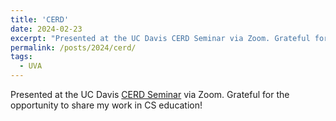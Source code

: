 ```yaml
---
title: 'CERD'
date: 2024-02-23
excerpt: "Presented at the UC Davis CERD Seminar via Zoom. Grateful for the opportunity to share my work in CS education!"
permalink: /posts/2024/cerd/
tags:
  - UVA
---
```


Presented at the UC Davis [CERD Seminar](https://cerd.cs.ucdavis.edu/) via Zoom. Grateful for the opportunity to share my work in CS education!
